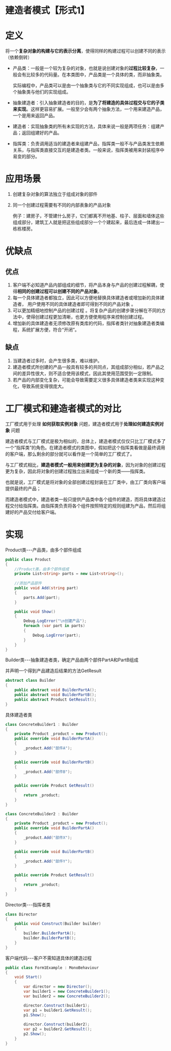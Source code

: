 # 建造者模式【形式1】

# 定义

将一个**复杂对象的构建与它的表示分离**，使得同样的构建过程可以创建不同的表示（依赖倒转）

- 产品类：一般是一个较为复杂的对象，也就是说创建对象的**过程比较复杂**，一般会有比较多的代码量。在本类图中，产品类是一个具体的类，而非抽象类。
  
    实际编程中，产品类可以是由一个抽象类与它的不同实现组成，也可以是由多个抽象类与他们的实现组成。
    
- 抽象建造者：引入抽象建造者的目的，是**为了将建造的具体过程交与它的子类来实现**。这样更容易扩展。一般至少会有两个抽象方法，一个用来建造产品，一个是用来返回产品。
- 建造者：实现抽象类的所有未实现的方法，具体来说一般是两项任务：组建产品；返回组建好的产品。
- 指挥类：负责调用适当的建造者来组建产品，指挥类一般不与产品类发生依赖关系，与指挥类直接交互的是建造者类。一般来说，指挥类被用来封装程序中易变的部分。

# 应用场景

1. 创建复杂对象的算法独立于组成对象的部件
2. 同一个创建过程需要有不同的内部表象的产品对象
   
    例子：建房子，不管建什么房子，它们都离不开地基、柱子、层面和墙体这些组成部分，建筑工人就是把这些组成部分一个个建起来，最后连成一体建出一栋栋楼房。
    

# 优缺点

## 优点

1. 客户端不必知道产品内部组成的细节，将产品本身与产品的创建过程解耦，使得**相同的创建过程可以创建不同的产品对象**。
2. 每一个具体建造者都独立，因此可以方便地替换具体建造者或增加新的具体建造者， 用户使用不同的具体建造者即可得到不同的产品对象 。
3. 可以更加精细地控制产品的创建过程 。将复杂产品的创建步骤分解在不同的方法中，使得创建过程更加清晰，也更方便使用程序来控制创建过程。
4. 增加新的具体建造者无须修改原有类库的代码，指挥者类针对抽象建造者类编程，系统扩展方便，符合“开闭”。

## 缺点

1. 当建造者过多时，会产生很多类，难以维护。
2. 建造者模式所创建的产品一般具有较多的共同点，其组成部分相似，若产品之间的差异性很大，则不适合使用该模式，因此其使用范围受到一定限制。
3. 若产品的内部变化复杂，可能会导致需要定义很多具体建造者类来实现这种变化，导致系统变得很庞大。

# 工厂模式和建造者模式的对比

工厂模式用于处理 **如何获取实例对象** 问题，建造者模式用于**处理如何建造实例对象** 问题

建造者模式与工厂模式是极为相似的，总体上，建造者模式仅仅只比工厂模式多了一个“指挥类”的角色。在建造者模式的类图中，假如把这个指挥类看做是最终调用的客户端，那么剩余的部分就可以看作是一个简单的工厂模式了。

与工厂模式相比，**建造者模式一般用来创建更为复杂的对象**，因为对象的创建过程更为复杂，因此将对象的创建过程独立出来组成一个新的类——指挥类。

也就是说，工厂模式是将对象的全部创建过程封装在工厂类中，由工厂类向客户端提供最终的产品；

而建造者模式中，建造者类一般只提供产品类中各个组件的建造，而将具体建造过程交付给指挥类。由指挥类负责将各个组件按照特定的规则组建为产品，然后将组建好的产品交付给客户端。

# 实现

Product类---产品类，由多个部件组成

```csharp
public class Product
{
    //Product类，由多个部件组成
    private List<string> parts = new List<string>();
    
    //添加产品部件
    public void Add(string part)
    {
        parts.Add(part);
    }

    public void Show()
    {
        Debug.LogError("\n创建产品");
        foreach (var part in parts)
        {
            Debug.LogError(part);
        }
    }
}
```

Builder类---抽象建造者类，确定产品由两个部件PartA和PartB组成

并声明一个得到产品建造后结果的方法GetResult

```csharp
abstract class Builder
{
    public abstract void BuilderPartA();
    public abstract void BuilderPartB();
    public abstract Product GetResult();
}
```

具体建造者类

```csharp
class ConcreteBuilder1 : Builder
{
    private Product _product = new Product();
    public override void BuilderPartA()
    {
        _product.Add("部件A");
    }

    public override void BuilderPartB()
    {
        _product.Add("部件B");
    }

    public override Product GetResult()
    {
        return _product;
    }
}

class ConcreteBuilder2 : Builder
{
    private Product _product = new Product();
    public override void BuilderPartA()
    {
        _product.Add("部件X");
    }

    public override void BuilderPartB()
    {
        _product.Add("部件Y");
    }

    public override Product GetResult()
    {
        return _product;
    }
}
```

Director类---指挥者类

```csharp
class Director
{
    public void Construct(Builder builder)
    {
        builder.BuilderPartA();
        builder.BuilderPartB();
    }
}
```

客户端代码---客户不需知道具体的建造过程

```csharp
public class Form1Example : MonoBehaviour
{
    void Start()
    {
        var director = new Director();
        var builder1 = new ConcreteBuilder1();
        var builder2 = new ConcreteBuilder2();

        director.Construct(builder1);
        var p1 = builder1.GetResult();
        p1.Show();
        
        director.Construct(builder2);
        var p2 = builder2.GetResult();
        p2.Show();
    }
}
```